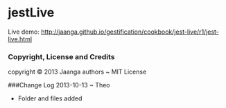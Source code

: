 jestLive
========

Live demo: http://jaanga.github.io/gestification/cookbook/jest-live/r1/jest-live.html

### Copyright, License and Credits
copyright &copy; 2013 Jaanga authors ~ MIT License

###Change Log
2013-10-13 ~ Theo
* Folder and files added